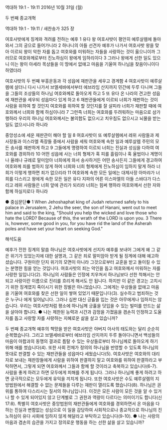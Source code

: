 역대하 19:1 - 19:11 
2016년 10월 31일 (월)

두 번째 종교개혁



역대하 19:1 - 19:11 / 새찬송가 325 장


여호사밧에게 징계와 격려를 전하는 예후
1 유다 왕 여호사밧이 평안히 예루살렘에 돌아와서 그의 궁으로 들어가니라 2 하나니의 아들 선견자 예후가 나가서 여호사밧 왕을 맞아 이르되 왕이 악한 자를 돕고 여호와를 미워하는 자들을 사랑하는 것이 옳으니이까 그러므로 여호와께로부터 진노하심이 왕에게 임하리이다 3 그러나 왕에게 선한 일도 있으니 이는 왕이 아세라 목상들을 이 땅에서 없애고 마음을 기울여 하나님을 찾음이니이다 하였더라

여호사밧의 두 번째 부흥운동과 각 성읍에 재판관을 세우고 경계함
4 여호사밧이 예루살렘에 살더니 다시 나가서 브엘세바에서부터 에브라임 산지까지 민간에 두루 다니며 그들을 그들의 조상들의 하나님 여호와께로 돌아오게 하고 5 또 유다 온 나라의 견고한 성읍에 재판관을 세우되 성읍마다 있게 하고 6 재판관들에게 이르되 너희가 재판하는 것이 사람을 위하여 할 것인지 여호와를 위하여 할 것인지를 잘 살피라 너희가 재판할 때에 여호와께서 너희와 함께 하심이니라 7 그런즉 너희는 여호와를 두려워하는 마음으로 삼가 행하라 우리의 하나님 여호와께서는 불의함도 없으시고 치우침도 없으시고 뇌물을 받는 일도 없으시니라 하니라

중앙성소에 세운 재판관이 해야 할 일
8 여호사밧이 또 예루살렘에서 레위 사람들과 제사장들과 이스라엘 족장들 중에서 사람을 세워 여호와께 속한 일과 예루살렘 주민의 모든 송사를 재판하게 하고 9 그들에게 명령하여 이르되 너희는 진실과 성심을 다하여 여호와를 경외하라 10 어떤 성읍에 사는 너희 형제가 혹 피를 흘림이나 혹 율법이나 계명이나 율례나 규례로 말미암아 너희에게 와서 송사하거든 어떤 송사든지 그들에게 경고하여 여호와께 죄를 범하지 않게 하여 너희와 너희 형제에게 진노하심이 임하지 말게 하라 너희가 이렇게 행하면 죄가 없으리라 11 여호와께 속한 모든 일에는 대제사장 아마랴가 너희를 다스리고 왕에게 속한 모든 일은 유다 지파의 어른 이스마엘의 아들 스바댜가 다스리고 레위 사람들은 너희 앞에 관리가 되리라 너희는 힘써 행하라 여호와께서 선한 자와 함께 하실지로다 하니라

● 중심문단● 1 When Jehoshaphat king of Judah returned safely to his palace in Jerusalem, 2 Jehu the seer, the son of Hanani, went out to meet him and said to the king, "Should you help the wicked and love those who hate the LORD? Because of this, the wrath of the LORD is upon you. 3 There is, however, some good in you, for you have rid the land of the Asherah poles and have set your heart on seeking God."

해석도움





예후가 전한 징계의 말씀
하나님은 여호사밧에게 선지자 예후를 보내어 그에게 왜 그 같은 위기가 있었는지에 대한 설명과, 그 같은 죄로 말미암아 받게 될 징계에 대해 예고하셨습니다. 구원이란 단지 위기의 모면이 아니라 그것으로부터 교훈을 받고 돌이킬 수 있는 분명한 힘을 얻는 것입니다. 여호사밧의 죄는 악인을 돕고 여호와께서 미워하는 자를 사랑한 일입니다(2). 하나님의 사람들은 인정에 치우쳐서 하나님보다 선한 척해서는 안되고 사랑이란 이름으로 진리를 흐리게 해서도 안 됩니다. 하지만 이 같은 경고는 고치시기 위한 징계였지 죽이시기 위한 징벌은 아니었습니다. 그에게는 우상들을 없애고 마음을 기울여 여호와를 찾은 선한 일이 쌓여 있었기 때문입니다(3). 실수하고 범죄하는 것은 누구나 에게 일어납니다. 그러나 심판 대신 긍휼을 입는 것은 아무에게나 임하지는 않습니다. 우리는 여호사밧처럼 평소에 하나님께 긍휼을 덧입을 수 있는 빌미를 만드는 삶을 살아야 합니다.
● 나는 제한된 능력과 시간과 감정을 가졌음을 겸손히 인정하고 도울 자를 돕고 사랑할 자를 사랑하는 지혜로운 삶을 살고 있습니까?

두 번째 종교개혁
예후의 책망을 받은 여호사밧은 아버지 아사의 태도와는 달리 순순히 순복했습니다. 그리고 브엘세바로부터 에브라임 산지까지 두루 돌아다니면서 백성들의 마음이 아합과의 동맹의 결과로 틈탈 수 있는 우상들로부터 하나님께로 돌아오게 하기 위해 애를 썼습니다(4). 또한 사회 전체가 정의의 하나님을 반영할 수 있도록 하나님의 뜻대로 판결할 수 있는 재판관들을 성읍마다 세웠습니다(5). 여호사밧은 여호와의 대리자로 보내는 재판장들에게 사람을 위하여 판결하지 말고 여호와를 위하여 판결하라고 부탁하면서, 그렇게 되면 여호와께서 그들과 함께 할 것이라고 축복하고 있습니다(6-7). 사람을 좋게 하려고 하면 모두에게 피해를 주게 됩니다. 그러나 하나님께 좋게 하려고 하면 궁극적으로는 모두에게 유익을 끼치게 됩니다. 또한 여호사밧은 수도 예루살렘의 지방법원에서 해결할 수 없는 문제들을 다루는 재판이 열리도록 했습니다(8). 하나님은 권위를 통하여 다스리시는 질서의 하나님입니다. 이것은 모든 사람이 모든 것을 알 수 있거나 할 수 있게 되어있지 않고 단계별로 그 권한과 역량이 다르다는 의미이기도 합니다(신 17:8). 특별히 여호사밧은 중앙법원의 재판관들에게 여호와를 경외하면서 온 마음을 다하는 진실과 변함없는 성심으로 이 일을 감당하여 사회적으로나 종교적으로 하나님의 진노하심이 유다 사회에 임하지 않게 해달라고 부탁하고 있습니다(9-10).
● 나는 사랑의 마음과 겸손의 습관을 가지고 정의로운 행동을 하는 선한 삶을 살고 있습니까?